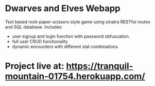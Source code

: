 # Dwarves and Elves Webapp
Text based rock-paper-scissors style game using sinatra RESTful routes and SQL database.
Includes:
- user signup and login function with password obfuscation.
- full user CRUD functionality
- dynamic encounters with different stat combinations

# Project live at: https://tranquil-mountain-01754.herokuapp.com/
